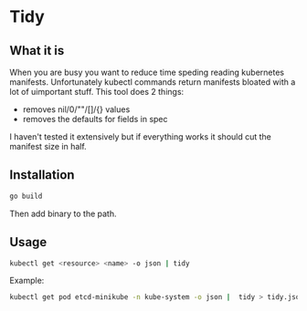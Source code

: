 # Tidy

## What it is

When you are busy you want to reduce time speding reading kubernetes manifests. Unfortunately kubectl commands return manifests bloated with a lot of uimportant stuff. This tool does 2 things:

* removes nil/0/""/[]/{} values
* removes the defaults for fields in spec

I haven't tested it extensively but if everything works it should cut the manifest size in half.

## Installation
```bash
go build
```

Then add binary to the path.

## Usage

```bash
kubectl get <resource> <name> -o json | tidy
```

Example:

```bash
kubectl get pod etcd-minikube -n kube-system -o json |  tidy > tidy.json
```
